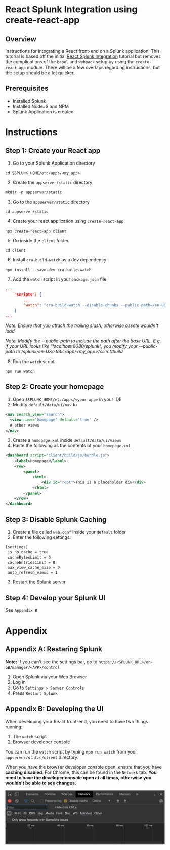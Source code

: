 # React Splunk Integration using create-react-app

## Overview
Instructions for integrating a React front-end on a Splunk application. This tutorial is based off the initial [React Splunk Integration](react-splunk-integration.md) tutorial but removes the complications of the `babel` and `webpack` setup by using the `create-react-app` module. There will be a few overlaps regarding instructions, but the setup should be a lot quicker.

## Prerequisites
- Installed Splunk
- Installed NodeJS and NPM
- Splunk Application is created

# Instructions

## Step 1: Create your React app

1. Go to your Splunk Application directory
```
cd $SPLUNK_HOME/etc/apps/<my_app>
```
2. Create the `appserver/static` directory
```
mkdir -p appserver/static
```
3. Go to the `appserver/static` directory
```
cd appserver/static
```
4. Create your react application using `create-react-app`
```
npx create-react-app client
```
5. Go inside the `client` folder
```
cd client
```
6. Install `cra-build-watch` as a dev dependency
```
npm install --save-dev cra-build-watch
```
7. Add the `watch` script in your `package.json` file
```json
...
    "scripts": {
        ...
        "watch": "cra-build-watch --disable-chunks --public-path=/en-US/static/app/<my_app>/client/build/"
    }
...
```

*Note: Ensure that you attach the trailing slash, otherwise assets wouldn't load*

*Note: Modify the --public-path to include the path after the base URL. E.g. if your URL looks like "localhost:8080/splunk", you modify your --public-path to /splunk/en-US/static/app/<my_app>/client/build*

8. Run the `watch` script
```
npm run watch
```

## Step 2: Create your homepage 

1. Open `$SPLUNK_HOME/etc/apps/<your-app>` in your IDE
2. Modify `default/data/ui/nav` to

```xml
<nav search_view="search">
  <view name="homepage" default='true' />
  # other views
</nav>
```

3. Create a `homepage.xml` inside `default/data/ui/views`
4. Paste the following as the contents of your `homepage.xml`

```xml
<dashboard script="client/build/js/bundle.js">
    <label>Homepage</label>
    <row>
        <panel>
            <html>
                <div id="root">This is a placeholder div</div>
            </html>
        </panel>
    </row>
</dashboard>
```

## Step 3: Disable Splunk Caching

1. Create a file called `web.conf` inside your `default` folder
2. Enter the following settings:
```
[settings]
 js_no_cache = true
 cacheBytesLimit = 0
 cacheEntriesLimit = 0
 max_view_cache_size = 0
 auto_refresh_views = 1
```
3. Restart the Splunk server

## Step 4: Develop your Splunk UI
See `Appendix B`

# Appendix

## Appendix A: Restaring Splunk
**Note:** If you can't see the settings bar, go to `https://<SPLUNK_URL>/en-GB/manager/<APP>/control`

1. Open Splunk via your Web Browser
2. Log in
3. Go to `Settings > Server Controls`
4. Press `Restart Splunk`

## Appendix B: Developing the UI
When developing your React front-end, you need to have two things running:
1. The `watch` script
2. Browser developer console

You can run the `watch` script by typing `npm run watch` from your `appserver/static/client` directory.

When you have the browser developer console open, ensure that you have **caching disabled**. For Chrome, this can be found in the `Network` tab. **You need to have the developer console open at all times, otherwise you wouldn't be able to see changes.**

![disable-cache](../images/react-splunk-disable-cache.png)
